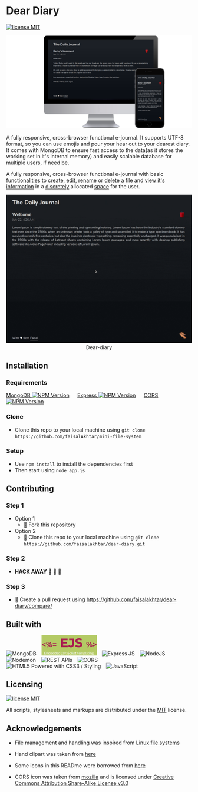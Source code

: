 # Dear Diary

[![license MIT](https://img.shields.io/static/v1?label=LICENSE&message=MIT&color=informational)](LICENSE)

<p align="center">
  <img src="screenshots/preview.png" alt="Dear-diary" width="800">
</p>

A fully responsive, cross-browser functional e-journal. It supports UTF-8 format, so you can use emojis and pour your hear out to your dearest diary. It comes with MongoDB to ensure fast access to the data(as it stores the working set in it's internal memory) and easily scalable database for multiple users, if need be.

A fully responsive, cross-browser functional e-journal with basic [functionalities](#features) to [create](#file-editor), [edit](#file-editor), [rename](#renaming-files) or [delete](#deleting-files) a file and [view it's information](#file-information) in a [discretely](#sign-in) allocated [space](#personal-file-space-allocated) for the user.

<p align="center">
  <img src="screenshots/GIF.gif" alt="Dear-diary GIF" width="600">
  <br>
  Dear-diary
</p>


## Installation

### Requirements
[MongoDB ![NPM Version](https://img.shields.io/npm/v/mongodb.svg)](https://npmjs.org/package/mongodb)
&emsp;
[Express ![NPM Version](https://img.shields.io/npm/v/express.svg)](https://npmjs.org/package/express)
&emsp;
[CORS ![NPM Version](https://img.shields.io/npm/v/cors.svg)](https://npmjs.org/package/cors)

### Clone
- Clone this repo to your local machine using `git clone https://github.com/faisalAkhtar/mini-file-system`

### Setup
- Use `npm install` to install the dependencies first
- Then start using `node app.js`


## Contributing
### Step 1
- Option 1
  - :fork_and_knife: Fork this repository
- Option 2
  -  :dancers: Clone this repo to your local machine using ```git clone https://github.com/faisalakhtar/dear-diary.git```

### Step 2
- **HACK AWAY** :hammer: :hammer: :hammer:

### Step 3
- :repeat: Create a pull request using https://github.com/faisalakhtar/dear-diary/compare/


## Built with

<img width="120" src="https://webassets.mongodb.com/_com_assets/cms/MongoDB_Logo_FullColorBlack_RGB-4td3yuxzjs.png" alt="MongoDB" title="MongoDB">&emsp;<img width="150" src="screenshots/ejs.png" alt="Embedded JavaScript templating" title="Embedded JavaScript templating">&emsp;<img width="150" src="https://expressjs.com/images/express-facebook-share.png" alt="Express JS" title="Express JS">&emsp;<img width="125" src="https://upload.wikimedia.org/wikipedia/commons/thumb/d/d9/Node.js_logo.svg/1200px-Node.js_logo.svg.png" alt="NodeJS" title="NodeJS">&emsp;<img width="80" src="https://user-images.githubusercontent.com/13700/35731649-652807e8-080e-11e8-88fd-1b2f6d553b2d.png" alt="Nodemon" title="Nodemon">&emsp;<img width="100" src="https://upload.wikimedia.org/wikipedia/commons/thumb/6/6c/Cloud-API-Logo.svg/1200px-Cloud-API-Logo.svg.png" alt="REST APIs" title="REST APIs">&emsp;<img width="100" src="https://addons.cdn.mozilla.net/user-media/addon_icons/968/968777-64.png?modified=6aed8830" alt="CORS" title="CORS">&emsp;<img width="175" src="https://www.w3.org/html/logo/badge/html5-badge-h-css3.png" alt="HTML5 Powered with CSS3 / Styling" title="HTML5 Powered with CSS3 / Styling">&emsp;<img width="90" src="https://upload.wikimedia.org/wikipedia/commons/6/6a/JavaScript-logo.png" alt="JavaScript" title="JavaScript">


## Licensing

[![license MIT](https://img.shields.io/static/v1?label=LICENSE&message=MIT&color=informational)](LICENSE)

All scripts, stylesheets and markups are distributed under the [MIT](LICENSE) license.

## Acknowledgements

- File management and handling was inspired from [Linux file systems](https://www.linux.org/)

- Hand clipart was taken from [here](https://svg-clipart.com/icon/oGK8NhS-hand-writing-clipart)

- Some icons in this READme were borrowed from [here](https://commons.wikimedia.org/wiki/Main_Page)

- CORS icon was taken from [mozilla](https://mozilla.org/) and is licensed under [Creative Commons Attribution Share-Alike License v3.0](https://creativecommons.org/licenses/by-sa/3.0/)
